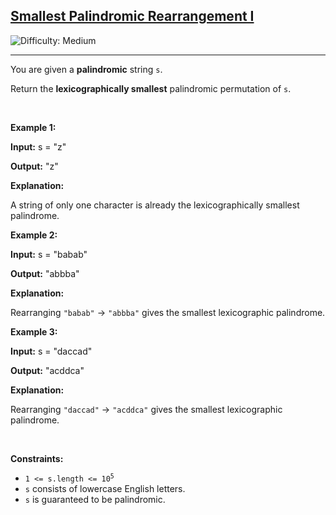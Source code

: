 <h2><a href="https://leetcode.com/problems/smallest-palindromic-rearrangement-i">Smallest Palindromic Rearrangement I</a></h2> <img src='https://img.shields.io/badge/Difficulty-Medium-orange' alt='Difficulty: Medium' /><hr><p>You are given a <strong><span data-keyword="palindrome-string">palindromic</span></strong> string <code>s</code>.</p>

<p>Return the <strong><span data-keyword="lexicographically-smaller-string">lexicographically smallest</span></strong> palindromic <span data-keyword="permutation-string">permutation</span> of <code>s</code>.</p>

<p>&nbsp;</p>
<p><strong class="example">Example 1:</strong></p>

<div class="example-block">
<p><strong>Input:</strong> <span class="example-io">s = &quot;z&quot;</span></p>

<p><strong>Output:</strong> <span class="example-io">&quot;z&quot;</span></p>

<p><strong>Explanation:</strong></p>

<p>A string of only one character is already the lexicographically smallest palindrome.</p>
</div>

<p><strong class="example">Example 2:</strong></p>

<div class="example-block">
<p><strong>Input:</strong> <span class="example-io">s = &quot;babab&quot;</span></p>

<p><strong>Output:</strong> <span class="example-io">&quot;abbba&quot;</span></p>

<p><strong>Explanation:</strong></p>

<p>Rearranging <code>&quot;babab&quot;</code> &rarr; <code>&quot;abbba&quot;</code> gives the smallest lexicographic palindrome.</p>
</div>

<p><strong class="example">Example 3:</strong></p>

<div class="example-block">
<p><strong>Input:</strong> <span class="example-io">s = &quot;daccad&quot;</span></p>

<p><strong>Output:</strong> <span class="example-io">&quot;acddca&quot;</span></p>

<p><strong>Explanation:</strong></p>

<p>Rearranging <code>&quot;daccad&quot;</code> &rarr; <code>&quot;acddca&quot;</code> gives the smallest lexicographic palindrome.</p>
</div>

<p>&nbsp;</p>
<p><strong>Constraints:</strong></p>

<ul>
	<li><code>1 &lt;= s.length &lt;= 10<sup>5</sup></code></li>
	<li><code>s</code> consists of lowercase English letters.</li>
	<li><code>s</code> is guaranteed to be palindromic.</li>
</ul>
